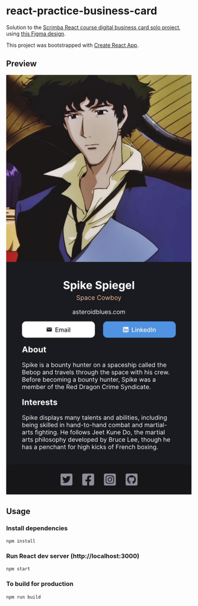 # react-practice-business-card

Solution to the [Scrimba React course digital business card solo project](https://scrimba.com/learn/learnreact/react-section-1-solo-project-coce646e88eea46f91af43ca4), using [this Figma design](https://scrimba.com/links/figma-digital-business-card-sp).

This project was bootstrapped with [Create React App](https://github.com/facebook/create-react-app).

## Preview

<img src="preview.jpg" width ="500">

## Usage

### Install dependencies

```
npm install
```

### Run React dev server (http://localhost:3000)

```
npm start
```

### To build for production

```
npm run build
```
